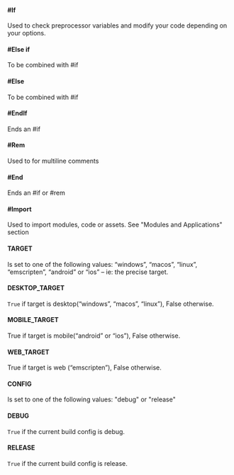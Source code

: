 #### #If
Used to check preprocessor variables and modify your code depending on your options.

#### #Else if
To be combined with #if

#### #Else
To be combined with #if

#### #EndIf

Ends an #if

#### #Rem
Used to for multiline comments

#### #End
Ends an #if or #rem

#### #Import
Used to import modules, code or assets. See "Modules and Applications" section

#### __TARGET__
Is set to one of the following values: “windows”, “macos”, “linux”, “emscripten”, “android” or “ios” – ie: the precise target.

#### __DESKTOP_TARGET__

`True` if target is desktop(“windows”, “macos”, “linux”), False otherwise.

#### __MOBILE_TARGET__

True if target is mobile(“android” or “ios”), False otherwise.

#### __WEB_TARGET__

True if target is web (“emscripten”), False otherwise.

#### __CONFIG__
Is set to one of the following values: "debug" or "release"

#### __DEBUG__
`True` if the current build config is debug.

#### __RELEASE__
`True` if the current build config is release.
